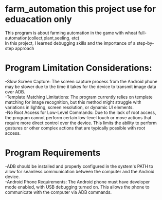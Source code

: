 # farm_automation this project use for eduacation only
This program is about farming automation in the game with wheat full-automation(collect,plant,seeling, etc)\
In this project, I learned debugging skills and the importance of a step-by-step approach

# Program Limitation Considerations:
-Slow Screen Capture: The screen capture process from the Android phone may be slower due to the time it takes for the device to transmit image data over ADB.\
-Template Matching Limitations: The program currently relies on template matching for image recognition, but this method might struggle with variations in lighting, screen resolution, or dynamic UI elements.\
-No Root Access for Low-Level Commands: Due to the lack of root access, the program cannot perform certain low-level touch or move actions that require more direct control over the device. This limits the ability to perform gestures or other complex actions that are typically possible with root access.

# Program Requirements
-ADB should be installed and properly configured in the system's PATH to allow for seamless communication between the computer and the Android device.\
-Android Phone Requirements: The Android phone must have developer mode enabled, with USB debugging turned on. This allows the phone to communicate with the computer via ADB commands.
